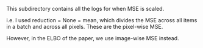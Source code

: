 This subdirectory contains all the logs for when MSE is scaled. 

i.e. I used reduction = None = mean, which divides the MSE across all items in a batch and across all pixels. These are the pixel-wise MSE. 

However, in the ELBO of the paper, we use image-wise MSE instead. 